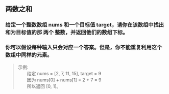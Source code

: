 ## 两数之和
### 给定一个整数数组 nums 和一个目标值 target，请你在该数组中找出和为目标值的那 两个 整数，并返回他们的数组下标。

### 你可以假设每种输入只会对应一个答案。但是，你不能重复利用这个数组中同样的元素。


> 示例:<br/>
 &emsp;&emsp;给定 nums = [2, 7, 11, 15], target = 9<br/>
&emsp;&emsp;因为 nums[0] + nums[1] = 2 + 7 = 9<br/>
&emsp;&emsp;所以返回 [0, 1]。<br/>
